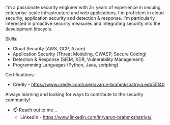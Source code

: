 
I'm a passionate security engineer with 3+ years of experience in secuing enterprise-scale infrastructure and web applications. I'm proficient in cloud security, application security and detection & response. I'm particularly interested in proactive security measures and integrating security into the development lifecycle. 

Skills:
  - Cloud Security (AWS, GCP, Azure)
  - Application Security (Threat Modeling, OWASP, Secure Coding)
  - Detection & Response (SIEM, XDR, Vulnerability Management)
  - Programming Languages (Python, Java, scripting)

Certifications:
  -  Credly - https://www.credly.com/users/varun-brahmkshatriya.edb55f40

Always learning and looking for ways to contribute to the security community!

- 📫 Reach out to me ..
  -  LinkedIn - https://www.linkedin.com/in/varun-brahmkshatriya/

  

<!---
vbrahmkshatriya/vbrahmkshatriya is a ✨ special ✨ repository because its `README.md` (this file) appears on your GitHub profile.
You can click the Preview link to take a look at your changes.
--->

